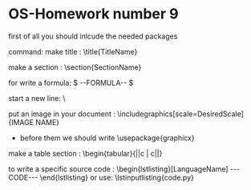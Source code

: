 # OS-Homework number 9
first of all you should inlcude the needed packages


command:
make title : \title{TitleName}

make a section : \section{SectionName}

for write a  formula: $ --FORMULA-- $

start a new line: \\

put an image in your document : \includegraphics[scale=DesiredScale]{IMAGE NAME}
* before them we should write \usepackage{graphicx}

make a table section :  \begin{tabular}{||c | c||} 

to write a specific source code : \begin{lstlisting}[LanguageName] ---CODE--- \end{lstlisting}
or use: \lstinputlisting{code.py}
